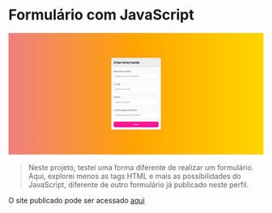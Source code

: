# Formulário com JavaScript


<img src="Screenshot_2.png" alt="imagem formulário">

> Neste projeto, testei uma forma diferente de realizar um formulário. Aqui, explorei menos as tags HTML e mais as possibilidades do JavaScript, diferente de outro formulário já publicado neste perfil. 

O site publicado pode ser acessado [aqui](https://marcellemarichal.github.io/formulario-com-js/)
